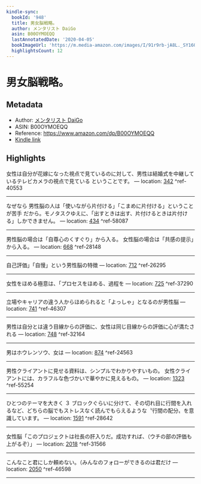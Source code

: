 ```yaml
---
kindle-sync:
  bookId: '948'
  title: 男女脳戦略。
  author: メンタリスト DaiGo
  asin: B00OYMOEQQ
  lastAnnotatedDate: '2020-04-05'
  bookImageUrl: 'https://m.media-amazon.com/images/I/91r9rb-jA8L._SY160.jpg'
  highlightsCount: 12
---
```

# 男女脳戦略。
## Metadata
* Author: [メンタリスト DaiGo](https://www.amazon.comundefined)
* ASIN: B00OYMOEQQ
* Reference: https://www.amazon.com/dp/B00OYMOEQQ
* [Kindle link](kindle://book?action=open&asin=B00OYMOEQQ)

## Highlights
女性は自分が花嫁になった視点で見ているのに対して、男性は結婚式を中継しているテレビカメラの視点で見ている ということです。 — location: [342](kindle://book?action=open&asin=B00OYMOEQQ&location=342) ^ref-40553

---
なぜなら 男性脳の人は「使いながら片付ける」「こまめに片付ける」ということが苦手 だから。モノタスクゆえに、「出すときは出す、片付けるときは片付ける」しかできません。 — location: [434](kindle://book?action=open&asin=B00OYMOEQQ&location=434) ^ref-58087

---
男性脳の場合は「自尊心のくすぐり」から入る。 女性脳の場合は「共感の提示」から入る。 — location: [668](kindle://book?action=open&asin=B00OYMOEQQ&location=668) ^ref-28148

---
自己評価」「自慢」という男性脳の特徴 — location: [712](kindle://book?action=open&asin=B00OYMOEQQ&location=712) ^ref-26295

---
女性をほめる極意は、「プロセスをほめる、過程を — location: [725](kindle://book?action=open&asin=B00OYMOEQQ&location=725) ^ref-37290

---
立場やキャリアの違う人からほめられると「よっしゃ」となるのが男性脳 — location: [741](kindle://book?action=open&asin=B00OYMOEQQ&location=741) ^ref-46307

---
男性は自分とは違う目線からの評価に、女性は同じ目線からの評価に心が満たされる — location: [748](kindle://book?action=open&asin=B00OYMOEQQ&location=748) ^ref-32164

---
男はホウレンソウ、女は — location: [874](kindle://book?action=open&asin=B00OYMOEQQ&location=874) ^ref-24563

---
男性クライアントに見せる資料は、シンプルでわかりやすいもの。 女性クライアントには、カラフルな色づかいで華やかに見えるもの。 — location: [1323](kindle://book?action=open&asin=B00OYMOEQQ&location=1323) ^ref-55254

---
ひとつのテーマを大きく ３ ブロックぐらいに分けて、その切れ目に行間を入れるなど、どちらの脳でもストレスなく読んでもらえるような〝行間の配分〟を意識しています。 — location: [1591](kindle://book?action=open&asin=B00OYMOEQQ&location=1591) ^ref-28642

---
女性脳「このプロジェクトは社長の肝入りだ。成功すれば、（ウチの部の評価も上がるぞ）」 — location: [2018](kindle://book?action=open&asin=B00OYMOEQQ&location=2018) ^ref-31566

---
こんなこと君にしか頼めない。（みんなのフォローができるのは君だけ — location: [2050](kindle://book?action=open&asin=B00OYMOEQQ&location=2050) ^ref-46598

---
